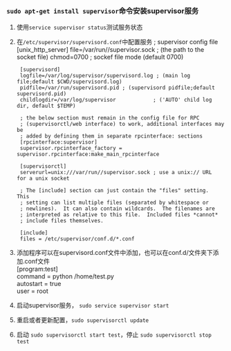 ### `sudo apt-get install supervisor`命令安装supervisor服务

1. 使用`service supervisor status`测试服务状态
2. 在`/etc/supervisor/supervisord.conf`中配置服务
        ; supervisor config file
        [unix_http_server]
        file=/var/run//supervisor.sock   ; (the path to the socket file)
        chmod=0700                       ; sockef file mode (default 0700)

        [supervisord]
        logfile=/var/log/supervisor/supervisord.log ; (main log file;default $CWD/supervisord.log)
        pidfile=/var/run/supervisord.pid ; (supervisord pidfile;default supervisord.pid)
        childlogdir=/var/log/supervisor            ; ('AUTO' child log dir, default $TEMP)

        ; the below section must remain in the config file for RPC
        ; (supervisorctl/web interface) to work, additional interfaces may be
        ; added by defining them in separate rpcinterface: sections
        [rpcinterface:supervisor]
        supervisor.rpcinterface_factory = supervisor.rpcinterface:make_main_rpcinterface

        [supervisorctl]
        serverurl=unix:///var/run//supervisor.sock ; use a unix:// URL  for a unix socket

        ; The [include] section can just contain the "files" setting.  This
        ; setting can list multiple files (separated by whitespace or
        ; newlines).  It can also contain wildcards.  The filenames are
        ; interpreted as relative to this file.  Included files *cannot*
        ; include files themselves.

        [include]
        files = /etc/supervisor/conf.d/*.conf

3. 添加程序可以在supervisord.conf文件中添加，也可以在conf.d/文件夹下添加.conf文件  
      [program:test]  
      command = python /home/test.py  
      autostart = true   
      user = root    

4. 启动supervisor服务， `sudo service supervisor start`

5. 重启或者更新配置，`sudo supervisorctl update`

6. 启动 `sudo supervisorctl start test`，停止 `sudo supervisorctl stop test`
